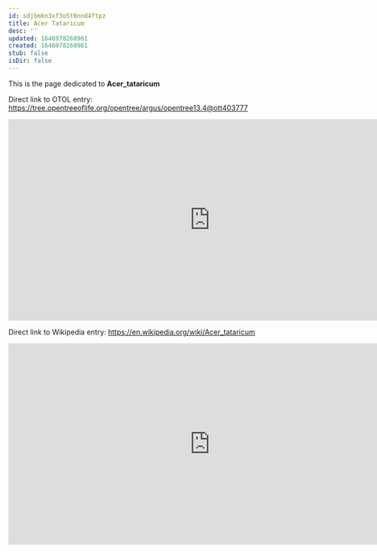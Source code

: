 ```yaml
---
id: sdjbmkn3xf3o5t6nnd4ftpz
title: Acer Tataricum
desc: ''
updated: 1646978268961
created: 1646978268961
stub: false
isDir: false
---
```

This is the page dedicated to **Acer_tataricum**


Direct link to OTOL entry: https://tree.opentreeoflife.org/opentree/argus/opentree13.4@ott403777



<html>
    <body>
    <iframe src="https://tree.opentreeoflife.org/opentree/argus/opentree13.4@ott403777"
    width="800" height="400" frameborder="0" allowfullscreen> </iframe>
    </body>
</html>
    


Direct link to Wikipedia entry: https://en.wikipedia.org/wiki/Acer_tataricum



<html>
    <body>
    <iframe src="https://en.wikipedia.org/wiki/Acer_tataricum"
    width="800" height="400" frameborder="0" allowfullscreen> </iframe>
    </body>
</html>
    
